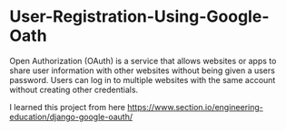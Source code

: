 # User-Registration-Using-Google-Oath

Open Authorization (OAuth) is a service that allows websites or apps to share user information with other websites without being given a users password. Users can log in to multiple websites with the same account without creating other credentials.

I learned this project from here https://www.section.io/engineering-education/django-google-oauth/
